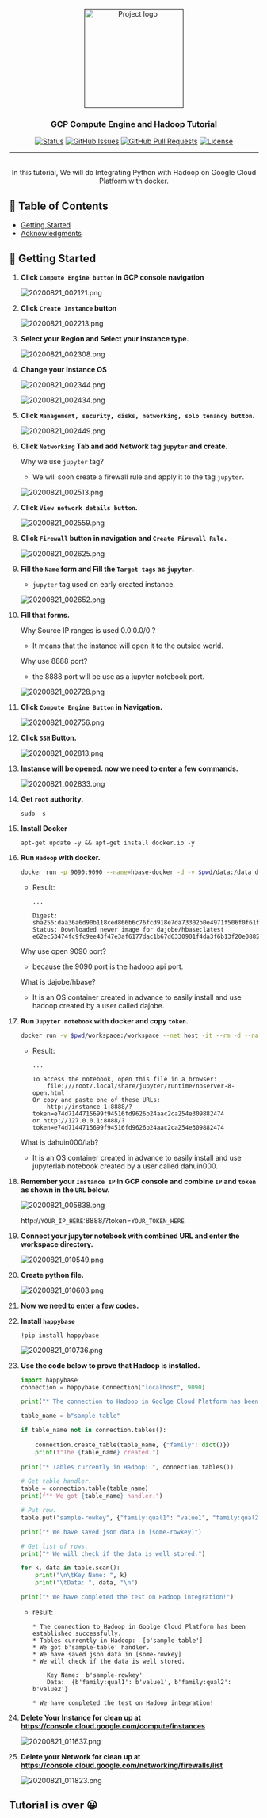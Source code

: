 <p align="center">
  <a href="" rel="noopener">
 <img width=200px height=200px src="./static/icon.png" alt="Project logo" ></a>
 <br>

</p>

<h3 align="center">GCP Compute Engine and Hadoop Tutorial</h3>

<div align="center">

[![Status](https://img.shields.io/badge/status-active-success.svg)]()
[![GitHub Issues](https://img.shields.io/github/issues/da-huin/hadoop-tutorial.svg)](https://github.com/da-huin/hadoop-tutorial/issues)
[![GitHub Pull Requests](https://img.shields.io/github/issues-pr/da-huin/hadoop-tutorial.svg)](https://github.com/da-huin/hadoop-tutorial/pulls)
[![License](https://img.shields.io/badge/license-MIT-blue.svg)](/LICENSE)

</div>

---

<p align="center"> 
    <br> In this tutorial, We will do Integrating Python with Hadoop on Google Cloud Platform with docker.
</p>

## 📝 Table of Contents

- [Getting Started](#getting_started)
- [Acknowledgments](#acknowledgement)

## 🏁 Getting Started <a name = "getting_started"></a>

1. **Click `Compute Engine button` in GCP console navigation**

    ![20200821_002121.png](./static/20200821_002121.png)

1. **Click `Create Instance` button**

    ![20200821_002213.png](./static/20200821_002213.png)

1. **Select your Region and Select your instance type.** 

    ![20200821_002308.png](./static/20200821_002308.png)

1. **Change your Instance OS**

    ![20200821_002344.png](./static/20200821_002344.png)

    ![20200821_002434.png](./static/20200821_002434.png)

1. **Click `Management, security, disks, networking, solo tenancy button`.**

    ![20200821_002449.png](./static/20200821_002449.png)

1. **Click `Networking` Tab and add Network tag `jupyter` and create.**

    Why we use `jupyter` tag?

    * We will soon create a firewall rule and apply it to the tag `jupyter`.

    ![20200821_002513.png](./static/20200821_002513.png)

1. **Click `View network details button`.**

    ![20200821_002559.png](./static/20200821_002559.png)

1. **Click `Firewall` button in navigation and `Create Firewall Rule.`**

    ![20200821_002625.png](./static/20200821_002625.png)

1. **Fill the `Name` form and Fill the `Target tags` as `jupyter`.**

    * `jupyter` tag used on early created instance.

    ![20200821_002652.png](./static/20200821_002652.png)

1. **Fill that forms.**

    Why Source IP ranges is used 0.0.0.0/0 ?

    * It means that the instance will open it to the outside world.

    Why use 8888 port?

    * the 8888 port will be use as a jupyter notebook port.

    ![20200821_002728.png](./static/20200821_002728.png)

1. **Click `Compute Engine Button` in Navigation.**

    ![20200821_002756.png](./static/20200821_002756.png)

1. **Click `SSH` Button.**

    ![20200821_002813.png](./static/20200821_002813.png)

1. **Instance will be opened. now we need to enter a few commands.**

    ![20200821_002833.png](./static/20200821_002833.png)

1. **Get `root` authority.**

    ```
    sudo -s
    ```

1. **Install Docker**

    ```
    apt-get update -y && apt-get install docker.io -y
    ```

1. **Run `Hadoop` with docker.**

    ```bash
    docker run -p 9090:9090 --name=hbase-docker -d -v $pwd/data:/data dajobe/hbase
    ```

    * Result:

        ```
        ...

        Digest: sha256:daa36a6d90b118ced866b6c76fcd918e7da73302b0e4971f506f0f61f645a9fe
        Status: Downloaded newer image for dajobe/hbase:latest
        e62ec53474fc9fc9ee43f47e3af6177dac1b67d6330901f4da3f6b13f20e0885    
        ```
    
    Why use open 9090 port? 

    * because the 9090 port is the hadoop api port.

    What is dajobe/hbase? 

    * It is an OS container created in advance to easily install and use hadoop created by a user called dajobe.    

1. **Run `Jupyter notebook` with docker and copy `token`.**

    ```bash
    docker run -v $pwd/workspace:/workspace --net host -it --rm -d --name lab dahuin000/lab && docker logs -f lab
    ```
    * Result:

        ```
        ...

        To access the notebook, open this file in a browser:
            file:///root/.local/share/jupyter/runtime/nbserver-8-open.html
        Or copy and paste one of these URLs:
            http://instance-1:8888/?token=e74d7144715699f94516fd9626b24aac2ca254e309882474
        or http://127.0.0.1:8888/?token=e74d7144715699f94516fd9626b24aac2ca254e309882474
        ```

    What is dahuin000/lab?

    * It is an OS container created in advance to easily install and use jupyterlab notebook created by a user called dahuin000.    


1. **Remember your `Instance IP` in GCP console and combine `IP` and `token` as shown in the `URL` below.**

    ![20200821_005838.png](./static/20200821_005838.png)

    http://`YOUR_IP_HERE`:8888/?token=`YOUR_TOKEN_HERE`


1. **Connect your jupyter notebook with combined URL and enter the workspace directory.**

    ![20200821_010549.png](./static/20200821_010549.png)

1. **Create python file.**

    ![20200821_010603.png](./static/20200821_010603.png)



1. **Now we need to enter a few codes.**

1. **Install `happybase`**

    ```
    !pip install happybase
    ```

    ![20200821_010736.png](./static/20200821_010736.png)

1. **Use the code below to prove that Hadoop is installed.**

    ```python
    import happybase
    connection = happybase.Connection("localhost", 9090)

    print("* The connection to Hadoop in Goolge Cloud Platform has been established successfully.")

    table_name = b"sample-table"

    if table_name not in connection.tables():
        
        connection.create_table(table_name, {"family": dict()})
        print(f"The {table_name} created.")
        
    print("* Tables currently in Hadoop: ", connection.tables())

    # Get table handler.
    table = connection.table(table_name)
    print(f"* We got {table_name} handler.")

    # Put row.
    table.put("sample-rowkey", {"family:qual1": "value1", "family:qual2": "value2"})

    print("* We have saved json data in [some-rowkey]")

    # Get list of rows.
    print("* We will check if the data is well stored.")

    for k, data in table.scan():
        print("\n\tKey Name: ", k)
        print("\tData: ", data, "\n")

    print("* We have completed the test on Hadoop integration!")
    ```

    * result:

        ```
        * The connection to Hadoop in Goolge Cloud Platform has been established successfully.
        * Tables currently in Hadoop:  [b'sample-table']
        * We got b'sample-table' handler.
        * We have saved json data in [some-rowkey]
        * We will check if the data is well stored.

            Key Name:  b'sample-rowkey'
            Data:  {b'family:qual1': b'value1', b'family:qual2': b'value2'} 

        * We have completed the test on Hadoop integration!        
        ```

1. **Delete Your Instance for clean up at https://console.cloud.google.com/compute/instances**


    ![20200821_011637.png](./static/20200821_011637.png)

1. **Delete your Network for clean up at https://console.cloud.google.com/networking/firewalls/list**

    ![20200821_011823.png](./static/20200821_011823.png)
    
## **Tutorial is over 😀**
